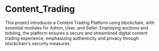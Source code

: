 # Content_Trading
This project introduces a Content Trading Platform using blockchain, with essential modules for Admin, User, and Seller. Employing auctions and bidding, the platform ensures a secure and streamlined digital content trading experience, emphasizing authenticity and privacy through blockchain's security measures.
